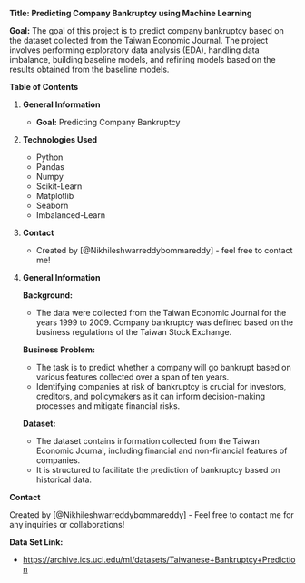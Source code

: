 **Title: Predicting Company Bankruptcy using Machine Learning**

**Goal:**
The goal of this project is to predict company bankruptcy based on the dataset collected from the Taiwan Economic Journal. The project involves performing exploratory data analysis (EDA), handling data imbalance, building baseline models, and refining models based on the results obtained from the baseline models.

**Table of Contents**

1. **General Information**
    - **Goal:** Predicting Company Bankruptcy

2. **Technologies Used**
    - Python
    - Pandas
    - Numpy
    - Scikit-Learn
    - Matplotlib
    - Seaborn
    - Imbalanced-Learn

3. **Contact**
    - Created by [@Nikhileshwarreddybommareddy] - feel free to contact me!

4. **General Information**

    **Background:**
    - The data were collected from the Taiwan Economic Journal for the years 1999 to 2009. Company bankruptcy was defined based on the business regulations of the Taiwan Stock Exchange.

    **Business Problem:**
    - The task is to predict whether a company will go bankrupt based on various features collected over a span of ten years.
    - Identifying companies at risk of bankruptcy is crucial for investors, creditors, and policymakers as it can inform decision-making processes and mitigate financial risks.

    **Dataset:**
    - The dataset contains information collected from the Taiwan Economic Journal, including financial and non-financial features of companies. 
    - It is structured to facilitate the prediction of bankruptcy based on historical data.


**Contact**

Created by [@Nikhileshwarreddybommareddy] - Feel free to contact me for any inquiries or collaborations!

**Data Set Link:**

- https://archive.ics.uci.edu/ml/datasets/Taiwanese+Bankruptcy+Prediction